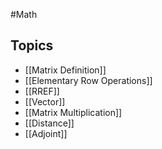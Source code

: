 #Math
## Topics
* [[Matrix Definition]]
* [[Elementary Row Operations]]
* [[RREF]]
* [[Vector]]
* [[Matrix Multiplication]]
* [[Distance]]
* [[Adjoint]]